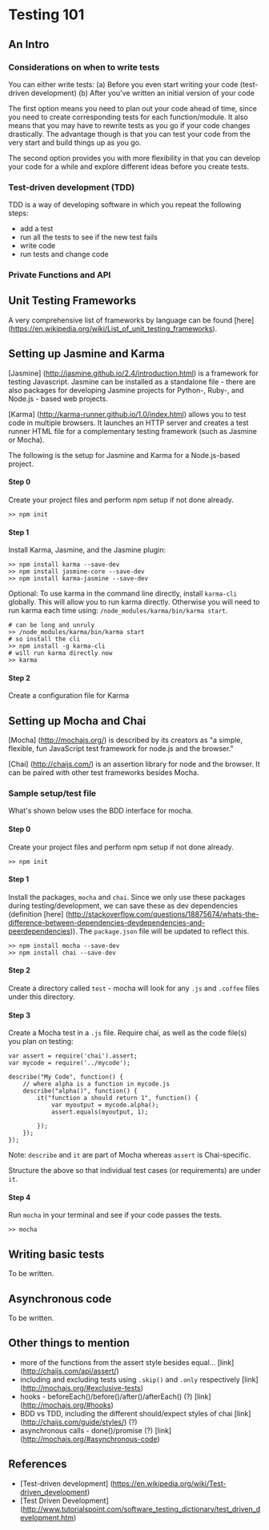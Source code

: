 Testing 101
=================

## An Intro

### Considerations on when to write tests

You can either write tests:
(a) Before you even start writing your code (test-driven development)
(b) After you've written an initial version of your code

The first option means you need to plan out your code ahead of time, since you need to create corresponding tests for each function/module. It also means that you may have to rewrite tests as you go if your code changes drastically. The advantage though is that you can test your code from the very start and build things up as you go.

The second option provides you with more flexibility in that you can develop your code for a while and explore different ideas before you create tests.

### Test-driven development (TDD)

TDD is a way of developing software in which you repeat the following steps:
- add a test
- run all the tests to see if the new test fails
- write code
- run tests and change code

### Private Functions and API



## Unit Testing Frameworks

A very comprehensive list of frameworks by language can be found [here] (https://en.wikipedia.org/wiki/List_of_unit_testing_frameworks).


## Setting up Jasmine and Karma

[Jasmine] (http://jasmine.github.io/2.4/introduction.html) is a framework for testing Javascript. Jasmine can be installed as a standalone file - there are also packages for developing Jasmine projects for Python-, Ruby-, and Node.js - based web projects.

[Karma] (http://karma-runner.github.io/1.0/index.html) allows you to test code in multiple browsers. It launches an HTTP server and creates a test runner HTML file for a complementary testing framework (such as Jasmine or Mocha).

The following is the setup for Jasmine and Karma for a Node.js-based project.

#### Step 0

Create your project files and perform npm setup if not done already.

```
>> npm init
```

#### Step 1

Install Karma, Jasmine, and the Jasmine plugin:

```
>> npm install karma --save-dev
>> npm install jasmine-core --save-dev
>> npm install karma-jasmine --save-dev 
```

Optional: To use karma in the command line directly, install `karma-cli` globally. This will allow you to run karma directly. Otherwise you will need to run karma each time using: `/node_modules/karma/bin/karma start`.
```
# can be long and unruly
>> /node_modules/karma/bin/karma start
# so install the cli
>> npm install -g karma-cli
# will run karma directly now
>> karma          
```

#### Step 2
Create a configuration file for Karma


## Setting up Mocha and Chai

[Mocha] (http://mochajs.org/) is described by its creators as "a simple, flexible, fun JavaScript test framework for node.js and the browser."

[Chai] (http://chaijs.com/) is an assertion library for node and the browser. It can be paired with other test frameworks besides Mocha.


### Sample setup/test file

What's shown below uses the BDD interface for mocha.

#### Step 0

Create your project files and perform npm setup if not done already.

```
>> npm init
```

#### Step 1

Install the packages, `mocha` and `chai`. Since we only use these packages during testing/development, we can save these as dev dependencies (definition [here] (http://stackoverflow.com/questions/18875674/whats-the-difference-between-dependencies-devdependencies-and-peerdependencies)). The `package.json` file will be updated to reflect this.

```
>> npm install mocha --save-dev
>> npm install chai --save-dev
```

#### Step 2

Create a directory called `test` - mocha will look for any `.js` and `.coffee` files under this directory.

#### Step 3

Create a Mocha test in a `.js` file. Require chai, as well as the code file(s) you plan on testing:

```
var assert = require('chai').assert;
var mycode = require('../mycode');

describe("My Code", function() {
    // where alpha is a function in mycode.js
	describe("alpha()", function() {
		it("function a should return 1", function() {
			var myoutput = mycode.alpha();
			assert.equals(myoutput, 1);

		});
	});
});
```

Note: `describe` and `it` are part of Mocha whereas `assert` is Chai-specific.

Structure the above so that individual test cases (or requirements) are under `it`.

#### Step 4
Run `mocha` in your terminal and see if your code passes the tests.
```
>> mocha
```

## Writing basic tests

To be written.

## Asynchronous code

To be written.

## Other things to mention
- more of the functions from the assert style besides equal...  [link] (http://chaijs.com/api/assert/)
- including and excluding tests using `.skip()` and `.only` respectively [link] (http://mochajs.org/#exclusive-tests)
- hooks - beforeEach()/before()/after()/afterEach() (?) [link] (http://mochajs.org/#hooks)
- BDD vs TDD, including the different should/expect styles of chai [link] (http://chaijs.com/guide/styles/) (?)
- asynchronous calls - done()/promise (?) [link] (http://mochajs.org/#asynchronous-code)

## References
- [Test-driven development] (https://en.wikipedia.org/wiki/Test-driven_development) 
- [Test Driven Development] (http://www.tutorialspoint.com/software_testing_dictionary/test_driven_development.htm) 
